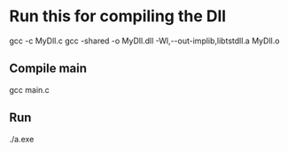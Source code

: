 # Run this for compiling the Dll #

gcc -c MyDll.c
gcc -shared -o MyDll.dll -Wl,--out-implib,libtstdll.a MyDll.o


## Compile main ##

gcc main.c

## Run ##

./a.exe